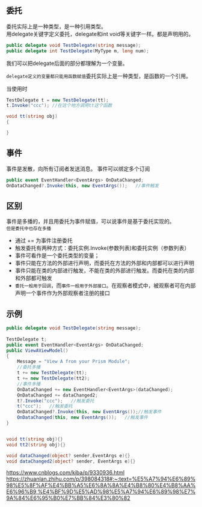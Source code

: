 ## 委托
委托实际上是一种类型，是一种引用类型。  
用delegate关键字定义委托，delegate和int void等关键字一样。都是声明用的。

```C#
public delegate void TestDelegate(string message);
public delegate int TestDelegate(MyType m, long num);
```
我们可以把delegate后面的部分都理解为一个变量。  

`delegate定义的变量都只能用函数赋值`委托实际上是一种类型，是函数的一个引用。  

当使用时
```C#
TestDelegate t = new TestDelegate(tt);
t.Invoke("ccc"); //在这个地方调用tt这个函数

void tt(string obj)
{

}
```

## 事件

事件是发散，向所有订阅者发送消息。
事件可以绑定多个订阅

```C#
public event EventHandler<EventArgs> OnDataChanged;
OnDataChanged?.Invoke(this, new EventArgs());   //事件触发
```

## 区别
事件是多播的，并且用委托为事件赋值，可以说事件是基于委托实现的。  
`但是委托中也存在多播`  
- 通过 += 为事件注册委托
- 触发委托有两种方式：委托实例.Invoke(参数列表)和委托实例（参数列表）
- 事件可看作是一个委托类型的变量；
- 事件只能在方法的外部进行声明，而委托在方法的外部和内部都可以进行声明
- 事件只能在类的内部进行触发，不能在类的外部进行触发。而委托在类的内部和外部都可触发
- `委托一般用于回调`，而`事件一般用于外部接口`。在观察者模式中，被观察者可在内部声明一个事件作为外部观察者注册的接口

## 示例
```C#
public delegate void TestDelegate(string message);
        
TestDelegate t; 
public event EventHandler<EventArgs> OnDataChanged;
public ViewAViewModel()
{
    Message = "View A from your Prism Module";
    //委托多播
    t += new TestDelegate(tt);
    t += new TestDelegate(tt2);
    //事件多播
    OnDataChanged += new EventHandler<EventArgs>(dataChanged);
    OnDataChanged += dataChanged2;
    t?.Invoke("ccc");   //触发委托
    t("ccc");   //触发委托
    OnDataChanged?.Invoke(this, new EventArgs());//触发事件
    OnDataChanged(this, new EventArgs());   //触发事件
}


void tt(string obj){}
void tt2(string obj){}

void dataChanged(object? sender,EventArgs e){}
void dataChanged2(object? sender, EventArgs e){}
```


https://www.cnblogs.com/kiba/p/9330936.html  
https://zhuanlan.zhihu.com/p/398084318#:~:text=%E5%A7%94%E6%89%98%E5%8F%AF%E4%BB%A5%E6%8A%8A%E4%B8%80%E4%B8%AA%E6%96%B9,%E4%BF%9D%E5%AD%98%E5%A7%94%E6%89%98%E7%9A%84%E6%95%B0%E7%BB%84%E3%80%82